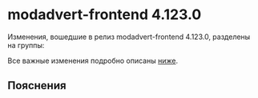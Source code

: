 # modadvert-frontend 4.123.0

<!-- ЧЕЛОВЕЧЕСКОЕ ВСТУПЛЕНИЕ -->

Изменения, вошедшие в релиз modadvert-frontend 4.123.0, разделены на группы:

Все важные изменения подробно описаны [ниже](#Пояснения).

## Пояснения


